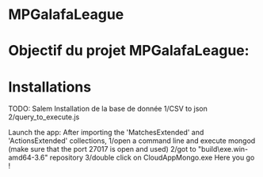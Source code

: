 # MPGalafaLeague

# Objectif du projet MPGalafaLeague: 

# Installations
TODO: Salem
Installation de la base de donnée
1/CSV to json 
2/query_to_execute.js 

Launch the app:
After importing the 'MatchesExtended' and 'ActionsExtended' collections,
1/open a command line and execute mongod (make sure that the port 27017 is open and used)
2/got to "build\exe.win-amd64-3.6" repository
3/double click on CloudAppMongo.exe 
Here you go ! 
